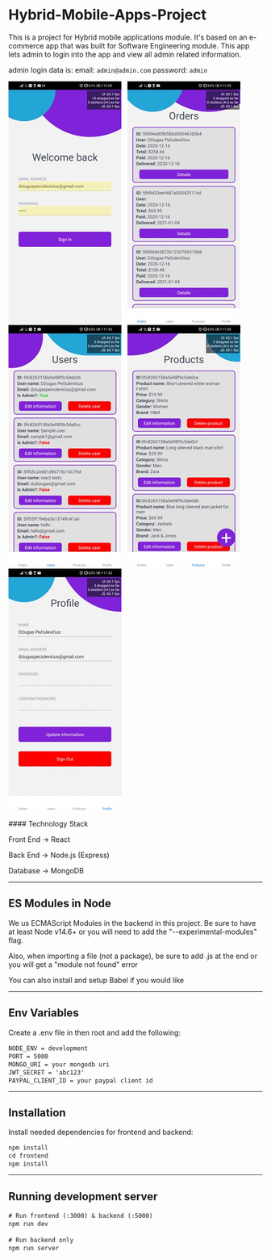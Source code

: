 # Hybrid-Mobile-Apps-Project

This is a project for Hybrid mobile applications module. It's based on an e-commerce app that was built for Software Engineering module. This app lets admin to login into the app and view all admin related information.

admin login data is: 
email: `admin@admin.com`
password: `admin` 

<p float="left">
    <img src="./readme_images/login_screen.jpg"> &nbsp;
    <img src="./readme_images/orders_screen.jpg"> &nbsp;
    <img src="./readme_images/users_screen.jpg"> &nbsp;
    <img src="./readme_images/products_screen.jpg"> &nbsp;
    <img src="./readme_images/profile_screen.jpg"> &nbsp;
</p>
#### Technology Stack

Front End → React

Back End → Node.js (Express)

Database → MongoDB

---

## ES Modules in Node
We us ECMAScript Modules in the backend in this project. Be sure to have at least Node v14.6+ or you will need to add the "--experimental-modules" flag.

Also, when importing a file (not a package), be sure to add .js at the end or you will get a "module not found" error

You can also install and setup Babel if you would like

---

## Env Variables
Create a .env file in then root and add the following:

```
NODE_ENV = development
PORT = 5000
MONGO_URI = your mongodb uri
JWT_SECRET = 'abc123'
PAYPAL_CLIENT_ID = your paypal client id
```

---

## Installation
Install needed dependencies for frontend and backend:
```
npm install
cd frontend
npm install
```

---

## Running development server
```
# Run frontend (:3000) & backend (:5000)
npm run dev

# Run backend only
npm run server
```